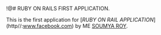 !@# RUBY ON RAILS FIRST APPLICATION.

This is the first application for [*RUBY ON RAIL APPLICATION*] (http//:www.facebook.com) by ME [SOUMYA ROY](http://www.facebook.com).